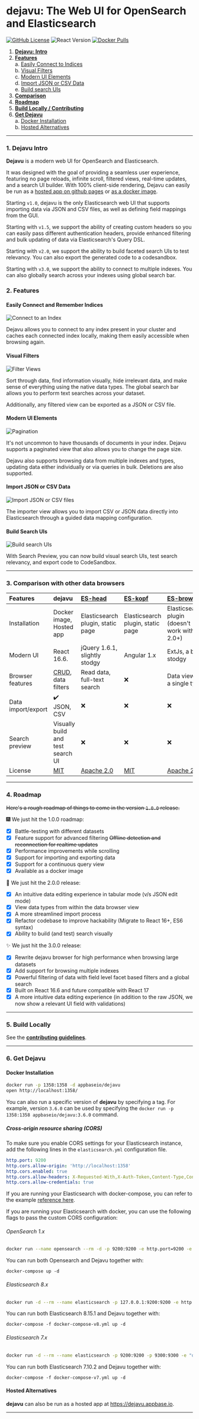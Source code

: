 # dejavu: The Web UI for OpenSearch and Elasticsearch

[![GitHub License](https://img.shields.io/badge/license-MIT-blue.svg)](https://raw.githubusercontent.com/appbaseio/dejavu/dev/LICENSE.md) ![React Version](https://img.shields.io/badge/react-v16.6-brightgreen.svg)
[![Docker Pulls](https://img.shields.io/docker/pulls/appbaseio/dejavu.svg)](https://hub.docker.com/r/appbaseio/dejavu/)

1. **[Dejavu: Intro](#1-dejavu-intro)**
2. **[Features](#2-features)**  
   a. [Easily Connect to Indices](#easily-connect-and-remember-indices)  
   b. [Visual Filters](#visual-filters)  
   c. [Modern UI Elements](#modern-ui-elements)  
   d. [Import JSON or CSV Data](#import-json-or-csv-data)  
   e. [Build search UIs](#build-search-uis)
3. **[Comparison](#3-comparison-with-other-data-browsers)**
4. **[Roadmap](#4-roadmap)**
5. **[Build Locally / Contributing](#5-build-locally)**
6. **[Get Dejavu](#6-get-dejavu)**  
   a. [Docker Installation](#docker-installation)  
   b. [Hosted Alternatives](#hosted-alternatives)

---

### 1. Dejavu Intro

**Dejavu** is a modern web UI for OpenSearch and Elasticsearch.

It was designed with the goal of providing a seamless user experience, featuring no page reloads, infinite scroll, filtered views, real-time updates, and a search UI builder. With 100% client-side rendering, Dejavu can easily be run as a [hosted app on github pages](https://dejavu.reactivesearch.io) or [as a docker image](https://hub.docker.com/r/appbaseio/dejavu/).

Starting `v1.0`, dejavu is the only Elasticsearch web UI that supports importing data via JSON and CSV files, as well as defining field mappings from the GUI.

Starting with `v1.5`, we support the ability of creating custom headers so you can easily pass different authentication headers, provide enhanced filtering and bulk updating of data via Elasticsearch's Query DSL.

Starting with `v2.0`, we support the ability to build faceted search UIs to test relevancy. You can also export the generated code to a codesandbox.

Starting with `v3.0`, we support the ability to connect to multiple indexes. You can also globally search across your indexes using global search bar.

### 2. Features

#### Easily Connect and Remember Indices

![Connect to an Index](https://raw.githubusercontent.com/appbaseio/dejavu/dev/media/f1.gif)

Dejavu allows you to connect to any index present in your cluster and caches each connected index locally, making them easily accessible when browsing again.

#### Visual Filters

![Filter Views](https://raw.githubusercontent.com/appbaseio/dejavu/dev/media/f2.gif)

Sort through data, find information visually, hide irrelevant data, and make sense of everything using the native data types. The global search bar allows you to perform text searches across your dataset.

Additionally, any filtered view can be exported as a JSON or CSV file.

#### Modern UI Elements

![Pagination](https://raw.githubusercontent.com/appbaseio/dejavu/dev/media/f3.gif)

It's not uncommon to have thousands of documents in your index. Dejavu supports a paginated view that also allows you to change the page size.

Dejavu also supports browsing data from multiple indexes and types, updating data either individually or via queries in bulk. Deletions are also supported.

#### Import JSON or CSV Data

![Import JSON or CSV files](https://raw.githubusercontent.com/appbaseio/dejavu/dev/media/f4.gif)

The importer view allows you to import CSV or JSON data directly into Elasticsearch through a guided data mapping configuration.

#### Build Search UIs

![Build search UIs](https://raw.githubusercontent.com/appbaseio/dejavu/dev/media/f5.gif)

With Search Preview, you can now build visual search UIs, test search relevancy, and export code to CodeSandbox.

---

### 3. Comparison with other data browsers

| Features           | dejavu                                                                              | [ES-head](https://github.com/mobz/elasticsearch-head)                        | [ES-kopf](https://github.com/lmenezes/elasticsearch-kopf)                 | [ES-browser](https://github.com/OlegKunitsyn/elasticsearch-browser)                     | [Kibana](https://github.com/elastic/kibana)                             |
| :----------------- | :---------------------------------------------------------------------------------- | :--------------------------------------------------------------------------- | :------------------------------------------------------------------------ | :-------------------------------------------------------------------------------------- | :---------------------------------------------------------------------- |
| Installation       | Docker image, Hosted app                                                            | Elasticsearch plugin, static page                                            | Elasticsearch plugin, static page                                         | Elasticsearch plugin (doesn't work with 2.0+)                                           | Elasticsearch plugin                                                    |
| Modern UI          | React 16.6.                                                                         | jQuery 1.6.1, slightly stodgy                                                | Angular 1.x                                                               | ExtJs, a bit stodgy                                                                     | Node.JS, Hapi, Jade                                                     |
| Browser features   | [CRUD](https://en.wikipedia.org/wiki/Create,_read,_update_and_delete), data filters | Read data, full-text search                                                  | ❌                                                                        | Data view for a single type                                                             | Read view, visualizations, charting                                     |
| Data import/export | ✔️ JSON, CSV                                                                        | ❌                                                                           | ❌                                                                        | ❌                                                                                      | Only export, no CSV                                                     |
| Search preview     | Visually build and test search UI                                                   | ❌                                                                           | ❌                                                                        | ❌                                                                                      | ❌                                                                      |
| License            | [MIT](https://github.com/appbaseio/dejavu/blob/dev/LICENSE.md)                      | [Apache 2.0](https://github.com/mobz/elasticsearch-head/blob/master/LICENCE) | [MIT](https://github.com/lmenezes/elasticsearch-kopf/blob/master/LICENSE) | [Apache 2.0](https://github.com/OlegKunitsyn/elasticsearch-browser/blob/master/LICENSE) | [Apache 2.0](https://github.com/elastic/kibana/blob/master/LICENSE.txt) |

---

### 4. Roadmap

~~Here's a rough roadmap of things to come in the version `1.0.0` release.~~

🎆 We just hit the 1.0.0 roadmap:

-   [x] Battle-testing with different datasets
-   [x] Feature support for advanced filtering
        ~~Offline detection and reconnection for realtime updates~~
-   [x] Performance improvements while scrolling
-   [x] Support for importing and exporting data
-   [x] Support for a continuous query view
-   [x] Available as a docker image

🍾 We just hit the 2.0.0 release:

-   [x] An intuitive data editing experience in tabular mode (v/s JSON edit mode)
-   [x] View data types from within the data browser view
-   [x] A more streamlined import process
-   [x] Refactor codebase to improve hackability (Migrate to React 16+, ES6 syntax)
-   [x] Ability to build (and test) search visually

✨ We just hit the 3.0.0 release:

-   [x] Rewrite dejavu browser for high performance when browsing large datasets
-   [x] Add support for browsing multiple indexes
-   [x] Powerful filtering of data with field level facet based filters and a global search
-   [x] Built on React 16.6 and future compatible with React 17
-   [x] A more intuitive data editing experience (in addition to the raw JSON, we now show a relevant UI field with validations)

---

### 5. Build Locally

See the **[contributing guidelines](./CONTRIBUTING.md)**.

---

### 6. Get Dejavu

#### Docker Installation

```sh
docker run -p 1358:1358 -d appbaseio/dejavu
open http://localhost:1358/
```

You can also run a specific version of **dejavu** by specifying a tag. For example, version `3.6.0` can be used by specifying the `docker run -p 1358:1358 appbaseio/dejavu:3.6.0` command.

##### Cross-origin resource sharing (CORS)

To make sure you enable CORS settings for your Elasticsearch instance, add the following lines in the `elasticsearch.yml` configuration file.

```yaml
http.port: 9200
http.cors.allow-origin: 'http://localhost:1358'
http.cors.enabled: true
http.cors.allow-headers: X-Requested-With,X-Auth-Token,Content-Type,Content-Length,Authorization
http.cors.allow-credentials: true
```

If you are running your Elasticsearch with docker-compose, you can refer to the example [reference here](https://github.com/appbaseio/dejavu/blob/dev/docker-compose.yml).

If you are running your Elasticsearch with docker, you can use the following flags to pass the custom CORS configuration:

###### OpenSearch 1.x

```sh
docker run --name opensearch --rm -d -p 9200:9200 -e http.port=9200 -e discovery.type=single-node -e http.max_content_length=10MB -e http.cors.enabled=true -e http.cors.allow-origin=\* -e http.cors.allow-headers=X-Requested-With,X-Auth-Token,Content-Type,Content-Length,Authorization -e http.cors.allow-credentials=true -e plugins.security.disabled=true opensearchproject/opensearch:2.17.0
```

You can run both Opensearch and Dejavu together with:

`docker-compose up -d`

###### Elasticsearch 8.x

```sh
docker run -d --rm --name elasticsearch -p 127.0.0.1:9200:9200 -e http.port=9200 -e discovery.type=single-node -e http.max_content_length=10MB -e http.cors.enabled=true -e http.cors.allow-origin=\* -e http.cors.allow-headers=X-Requested-With,X-Auth-Token,Content-Type,Content-Length,Authorization -e http.cors.allow-credentials=true -e network.publish_host=localhost -e xpack.security.enabled=false docker.elastic.co/elasticsearch/elasticsearch:8.15.1
```

You can run both Elasticsearch 8.15.1 and Dejavu together with:

`docker-compose -f docker-compose-v8.yml up -d`

###### Elasticsearch 7.x

```sh
docker run -d --rm --name elasticsearch -p 9200:9200 -p 9300:9300 -e "discovery.type=single-node" -e "http.cors.enabled=true" -e "http.cors.allow-origin=*" -e "http.cors.allow-headers=X-Requested-With,X-Auth-Token,Content-Type,Content-Length,Authorization" -e "http.cors.allow-credentials=true" docker.elastic.co/elasticsearch/elasticsearch-oss:7.10.2
```

You can run both Elasticsearch 7.10.2 and Dejavu together with:

`docker-compose -f docker-compose-v7.yml up -d`

#### Hosted Alternatives

**dejavu** can also be run as a hosted app at https://dejavu.appbase.io.

---
